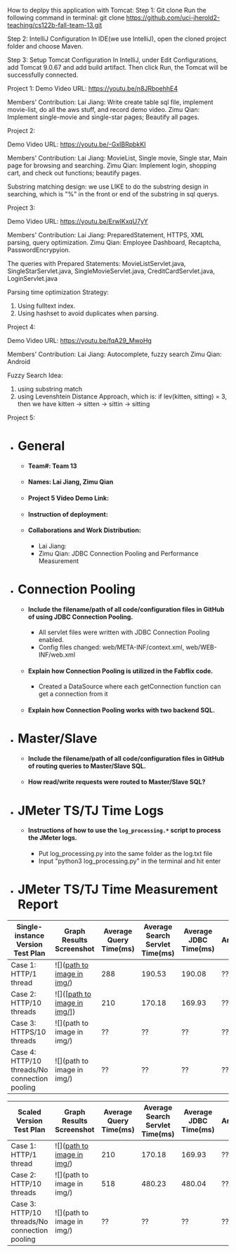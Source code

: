 

How to deplpy this application with Tomcat:
Step 1: Git clone
Run the following command in terminal:
git clone https://github.com/uci-jherold2-teaching/cs122b-fall-team-13.git

Step 2: IntelliJ Configuration
In IDE(we use IntelliJ), open the cloned project folder and choose Maven.

Step 3: Setup Tomcat Configuration
In IntelliJ, under Edit Configurations, add Tomcat 9.0.67 and add build artifact.
Then click Run, the Tomcat will be successfully connected.

Project 1:
Demo Video URL:
https://youtu.be/n8JRboehhE4

Members' Contribution:
Lai Jiang: Write create table sql file, implement movie-list, do all the aws stuff, and record demo video.
Zimu Qian: Implement single-movie and single-star pages; Beautify all pages.

Project 2:

Demo Video URL:
https://youtu.be/-GxIBRpbkKI


Members' Contribution:
Lai Jiang: MovieList, Single movie, Single star, Main page for browsing and searching.
Zimu Qian: Implement login, shopping cart, and check out functions; beautify pages.

Substring matching design: we use LIKE to do the substring design in searching, which is "%" in the front or end of the substring in sql querys.


Project 3:

Demo Video URL:
https://youtu.be/ErwIKxqU7yY

Members' Contribution:
Lai Jiang: PreparedStatement, HTTPS, XML parsing, query optimization.
Zimu Qian: Employee Dashboard, Recaptcha, PasswordEncrypyion.

The queries with Prepared Statements: MovieListServlet.java, SingleStarServlet.java, SingleMovieServlet.java, CreditCardServlet.java, LoginServlet.java

Parsing time optimization Strategy:
1. Using fulltext index.
2. Using hashset to avoid duplicates when parsing.


Project 4:

Demo Video URL:
https://youtu.be/fqA29_MwoHg

Members' Contribution:
Lai Jiang: Autocomplete, fuzzy search
Zimu Qian: Android

Fuzzy Search Idea:
1. using substring match
2. using Levenshtein Distance Approach, which is: if lev(kitten, sitting) = 3, then we have kitten -> sitten -> sittin -> sitting


Project 5:
- # General
    - #### Team#: Team 13
    
    - #### Names: Lai Jiang, Zimu Qian
    
    - #### Project 5 Video Demo Link:

    - #### Instruction of deployment:

    - #### Collaborations and Work Distribution:
        - Lai Jiang:
        - Zimu Qian: JDBC Connection Pooling and Performance Measurement


- # Connection Pooling
    - #### Include the filename/path of all code/configuration files in GitHub of using JDBC Connection Pooling.
        - All servlet files were written with JDBC Connection Pooling enabled.
        - Config files changed: web/META-INF/context.xml, web/WEB-INF/web.xml
    
    - #### Explain how Connection Pooling is utilized in the Fabflix code.
        - Created a DataSource where each getConnection function can get a connection from it
    
    - #### Explain how Connection Pooling works with two backend SQL.
    

- # Master/Slave
    - #### Include the filename/path of all code/configuration files in GitHub of routing queries to Master/Slave SQL.

    - #### How read/write requests were routed to Master/Slave SQL?
    

- # JMeter TS/TJ Time Logs
    - #### Instructions of how to use the `log_processing.*` script to process the JMeter logs.
        - Put log_processing.py into the same folder as the log.txt file
        - Input "python3 log_processing.py" in the terminal and hit enter


- # JMeter TS/TJ Time Measurement Report

| **Single-instance Version Test Plan**          | **Graph Results Screenshot** | **Average Query Time(ms)** | **Average Search Servlet Time(ms)** | **Average JDBC Time(ms)** | **Analysis** |
|------------------------------------------------|------------------------------|----------------------------|-------------------------------------|---------------------------|--------------|
| Case 1: HTTP/1 thread                          | ![]([path to image in img/](https://drive.google.com/file/d/1SKEfaoHmc5QUY0psM-L3fncMR5NzLvyS/view?usp=share_link))   | 288                        | 190.53                              | 190.08                    | ??           |
| Case 2: HTTP/10 threads                        | ![]([[path to image in img/](https://drive.google.com/file/d/1RKIlbiH2wNcJJ8am8av84VO6NuSsNDZm/view?usp=sharing)])   | 210                         | 170.18                                  | 169.93                        | ??           |
| Case 3: HTTPS/10 threads                       | ![](path to image in img/)   | ??                         | ??                                  | ??                        | ??           |
| Case 4: HTTP/10 threads/No connection pooling  | ![](path to image in img/)   | ??                         | ??                                  | ??                        | ??           |

| **Scaled Version Test Plan**                   | **Graph Results Screenshot** | **Average Query Time(ms)** | **Average Search Servlet Time(ms)** | **Average JDBC Time(ms)** | **Analysis** |
|------------------------------------------------|------------------------------|----------------------------|-------------------------------------|---------------------------|--------------|
| Case 1: HTTP/1 thread                          | ![]([path to image in img/](https://drive.google.com/file/d/1Im-7uFlpP0Sw5BIVI0WA8oCPkn7uj3H2/view?usp=sharing))   | 210                         | 170.18                                  | 169.93                        | ??           |
| Case 2: HTTP/10 threads                        | ![](path to image in img/)   | 518                         | 480.23                                  | 480.04                        | ??           |
| Case 3: HTTP/10 threads/No connection pooling  | ![](path to image in img/)   | ??                         | ??                                  | ??                        | ??           |

